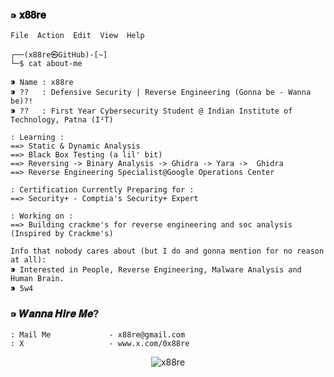 ### ⁍ 𝐱𝟖𝟖𝐫𝐞
 
```
File  Action  Edit  View  Help

┌──(x88re㉿GitHub)-[~]
└─$ cat about-me

⁍ Name : x88re
⁍ ??   : Defensive Security | Reverse Engineering (Gonna be - Wanna be)?!
⁍ ??   : First Year Cybersecurity Student @ Indian Institute of Technology, Patna (I²T)

: Learning :
==> Static & Dynamic Analysis 
==> Black Box Testing (a lil' bit)
==> Reversing -> Binary Analysis -> Ghidra -> Yara ->  Ghidra
==> Reverse Engineering Specialist@Google Operations Center

: Certification Currently Preparing for :
==> Security+ - Comptia's Security+ Expert

: Working on :
==> Building crackme's for reverse engineering and soc analysis (Inspired by Crackme's)

```
```
Info that nobody cares about (but I do and gonna mention for no reason at all):
⁍ Interested in People, Reverse Engineering, Malware Analysis and Human Brain. 
⁍ 5w4
```

### ⁍ 𝑾𝒂𝒏𝒏𝒂 𝑯𝒊𝒓𝒆 𝑴𝒆?

```
: Mail Me             - x88re@gmail.com
: X                   - www.x.com/0x88re
```
<p align="center"> <img src="https://komarev.com/ghpvc/?username=x88re&label=Profile%20views&color=0e75b6&style=flat" alt="x88re" /> </p>
